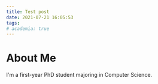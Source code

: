 ```yaml
---
title: Test post
date: 2021-07-21 16:05:53
tags:
# academia: true
---
```

# About Me
I'm a first-year PhD student majoring in Computer Science.
